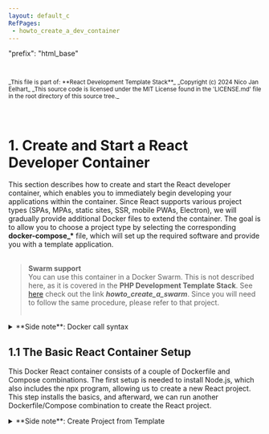 ```yaml
---
layout: default_c
RefPages:
 - howto_create_a_dev_container
--- 
```

"prefix": "html_base"

<small>
<br><br>
_This file is part of: **React Development Template Stack**_
_Copyright (c) 2024 Nico Jan Eelhart_
_This source code is licensed under the MIT License found in the  'LICENSE.md' file in the root directory of this source tree._
</small>
<br><br><br>

# 1. Create and Start a React Developer Container
This section describes how to create and start the React developer container, which enables you to immediately begin developing your applications within the container. Since React supports various project types (SPAs, MPAs, static sites, SSR, mobile PWAs, Electron), we will gradually provide additional Docker files to extend the container. The goal is to allow you to choose a project type by selecting the corresponding **docker-compose_\*** file, which will set up the required software and provide you with a template application. <br><br>


>**Swarm support** <br>
You can use this container in a Docker Swarm. This is not described here, as it is covered in the **PHP Development Template Stack**. See [here](https://nicojane.github.io/PHP-Development-Template-Stack/) check out the link ***howto_create_a_swarm***. Since you will need to follow the same procedure, please refer to that project.<br><br>

<details closed>  
  <summary class="clickable-summary">
  <span  class="summary-icon"></span> 
  **Side note**: Docker call syntax
  </summary> 	<!-- On same line is failure, Don't indent the following Markdown lines!  -->
  
>### Docker calling context 
<small> (***Skip this if you know Docker basics***) </small><br>
**Take note: Docker calling context**
Because we use Docker files (Dockerfile and compose) with descriptive names, such as **Dockerfile_Nodejs_React_Cont** instead of just **Dockerfile**, this affects how Docker commands are executed. For example, with a standard **Dockerfile**, we would use this command to reference  the Docker file in the **Docker Compose** file:
<br>
```
context: .
dockerfile: Dockefile
```
In our case, we cannot use the default name but have to specify the name we gave, thus:<br>
```     
build: 	    
context: .
dockerfile: Dockerfile_Nodejs_React_Cont	    
```
 The same applies for using the build command. With the default Dockerfile, you can use this:
```
 docker build 
 # This will assume a file: Dockerfile is available
```
With the named file, we have to use
```
 docker build -f MyDockerFileNameHere
```
The same applies for running the Compose file (use **-f** option)
</details>

## 1.1 The Basic React Container Setup
This Docker React container consists of a couple of Dockerfile and Compose combinations. The first setup is needed to install Node.js, which also includes the npx program, allowing us to create a new React project. This step installs the basics, and afterward, we can run another Dockerfile/Compose combination to create the React project.

<details closed>  
  <summary class="clickable-summary">
  <span  class="summary-icon"></span> 
  **Side note**: Create Project from Template
  </summary> 	<!-- On same line is failure, Don't indent the following Markdown lines!  -->
  
>### Create Project from Template
>>  <small> ***Skipp this if you known how to deal with copy\customize docker files*** </small> <br>
>
> To adapt the template directory for your project, follow these steps. This guide assumes you’re using the React stack; if you’re working with a different stack (e.g., PHP, Rust), simply replace “React” with the stack name your are using.
> 1. Copy the whole directory to your project name:
`copy "React Development Template Stack" MyReactStack` <br> <br>
> 1. within your **MyReactStack** open the ***[name]Service*** directory <br><br>
*Warning*{: style="color: red;font-size:13px; "} <small>When using multiple containers, it's a good idea to rename the directory (for example, by adding a number) before proceeding. Otherwise, the containers will be grouped together, which is generally helpful, but this can lead to caching issues in certain container stacks, such as React. These issues may manifest as the same directories appearing in the container from a previous instance after running the **compose_nodejs_react_cont.yml** command. Caching problems can be quite troublesome in some Docker stack configurations</small> <br><br>
> 3. Customize the Dockerfiles: Since most Docker Compose setups involve a parent-child relationship (i.e., chaining), a change in one Dockerfile may require updates to all related files. Follow these steps:<br><br>
3.1  In the first compose_\* file change the **services name** to an appropriate name: <br>
```services:
webserver-nodejs-react:  # Change this ```<br> &nbsp;&nbsp;&nbsp;&nbsp;&nbsp;&nbsp;&nbsp;&nbsp;&nbsp; <!-- sorry for this --> 	
<small> <sup>*</sup>Always use lowercase!</small> <br><br>
3.2 The above **service name** may appear more than once in the same file, update these service names as well! <br><br>
3.3 Changes the **service name**  from step 3.1 in the other **compose_\* files**  <br><br>
3.4 Check the compose_\* files when it contain a **image name** than update this to your own image name:<br>
`` build:`` <br>
``     context: .  ``<br>
``     dockerfile: Dockerfile_Nodejs_React_Cont`` <br>
``       image: eelhart/react-base:latest      `` <br>
``		# Update above. i.e: [yourname/react-prjx]`` <br><br>
3.5 This **image name** may appear in other compose_\* files and other Dockerfile_\* files, updates these image names as well.
>
> 4 Lastly, update the ports to ensure that each host port is unique across all running containers. In your Docker Compose file, you might see this configuration: <br>
``ports:`` <br>
``target: 3001        # Container port.`` <br> 
`` published: 3002    # Host port, Make SURE it is unique    `` <br>
<br><small> Alternatively, the syntax might look like this (achieving the same result): </small><br>
`` ports:`` <br>
`` - "3002:3001"      # host:container`` <br><br>
> **Make sure that Host port: 3002 is not used by any other docker container or other services on your host!**
<br> <br>
</details>

**To Setup** the basic React container in docker Desktop execute this command from the **[\*Service]**  directory:  
<pre class="nje-cmd-multi-line">

docker-compose -f compose_nodejs_react_cont.yml up -d --build --force-recreate

# To avoid caching issue, delete the container and use the Docker prune.    
# Command: 'docker system prune -a --volumes' 

</pre>

> *Warning!*{: style="color: red;font-size:13px; "} <br>
> <small> When recreating the same container(service name) avoid subtle/annoying caching issues, to avoid irritation:</small>
> 
> - delete the container
> - delete the volume and 
> - use the Docker prune command,so: 
> ``docker system prune -a --volumes``<br><br>
> 


### Setup Result
After running this command, you can open a terminal session in the container. By default: - you should be in the ***projects*** directory (pwd), 
- This directory should be empty (ls). If it is not empty, you may be experiencing caching  issues!
- In the root of the **container** a directory **'shared-host'** is available which is mapped to the **host** in the directory: **NodeReactWebService\shared-host**. Use this to exchange files or create backup of your project (Example: `cp -r /projects/nextjs/myproject /shared-host)

--- 

# 2. Creating React projects 
This section includes several Dockerfile and Docker Compose combinations that you can choose from to create a startup project. All the procedures in these subsections assume a Windows host, but you should have no trouble adapting them for a Linux host


> *Warning!*{: style="color: red;font-size:13px; "} <br>
> By default you can only start one NPN server with a project this means that only the last project created will be run with NPN. This can be changed using for example, **npn-run-all** or using a **Process Manager**. At the moment this is **not** part of this stack!
<br>
<br>
> 


## 2.1 creating a React project app using **CRA**
This will create a basic Node.js React project using the command **npx create-react-app(CRA)**. With this, you can create several default projects based on the standard ***cra-[\*]*** templates. Additionally, there are many community templates available; you can find examples [here](https://www.npmjs.com/search?q=cra-).The templates I provide can be found in the .env file.
> *Remark:*{: style="color: Grey;font-size:13px; "}
> <small>During creating of this is discovered that this method is declared deprecated since 2023. It seems to work fine, but the next docker/compose project setup will be based on something more trending(2024) <br></small>

1. Open the file: ***.env*** and choose one of the project types to use, remove the comments of one of the **PRJ_TYPE_ARG lines**
1. In the same ***.env*** file, set the variable **'PRJ_NAME_ARG'** to a value for your project. Optional you can also set the environment variable from the command line, This value will be used for the project name and the project directory.If you omit this step the **default** will be used (see variable: **PRJ_NAME_ARG** in the ***.env*** file) 
<pre class="nje-cmd-one-line">$env:PRJ_NAME_ARG="my-project"		# From Command line </pre>


3 Then execute the docker command
<pre class="nje-cmd-one-line">docker  compose -f compose_cra_project.yml up -d  --remove-orphans --build --force-recreate </pre>
<br>

### Setup result & possible customization's
After that you can open a terminal session in your container and you should fine your project at: **/projects/prjtype/[my-project]** <br>
- The nodeJs server is automatic started with your new created project, In the host you can surf to: 
<pre class="nje-cmd-one-line">http://localhost:3002/			# The port can be different </pre>
- In the (container) file: **/projects/prjtype/[my-project]/.env** You can find the used variables, one of them is the **HOST** variable, the value 0.0.0.0 indicates that the site is available from any host, thus also our host, defining localhost as value, will have the result that the site is not available from the (Windows) host. 
- Also the **CONTAINER PORT** variable can be found in the **.env** file change this if you want(no direct need to), and restart the container <br>
- You need to using a different **HOST PORT**? If this is required you need the change the published port in the base compose file: **compose_nodejs_react_cont.yml**, stop the container and start it  with:
 <pre class="nje-cmd-one-line"> docker-compose -f compose_cra_project.yml up -d </pre> 

> *Warning 1*{: style="color: red;font-size:13px; "} <small>When you try to restart with Docker Desktop, it will use the old host port!</small> <br>
> *Warning 2*{: style="color: red;font-size:13px; "}
> <small>Make **SURE** the container port in **compose_nodejs_react_cont.yml** is the SAME as in *.env* (/projects/prjtype/[your projects]) otherwise it will **FAIL!!**</small>
<br>

> *Limitation!*{: style="color:purple;font-size:13px; "}
> <small>Currently, it is not possible to successfully run this Docker/Compose coordination multiple times with different project names (which was, and still is, the intention). When running it a second time, it creates a new, empty project. I believe this issue is related to Docker **caching** and the **nxp** command.<br> 
**Possible workaround** you could try to execute the following command in the projects directory of the container: 
<pre class="nje-cmd-one-line-sm-ident"> npx create-react-app /projects/prjtype/default_project_name --template cra-template</pre>

- In **.env** file in the new directory, make sure to update the container port (should be different than other project) After that start the application with:
<pre class="nje-cmd-one-line"> npm start </pre>
  
<br>


## 2.2 Creating a React Routing Project App using **Next.js** 
Since 2023, this is the preferred method for creating projects. In this Docker/Compose combination, we will create a project using the traditional React Routing method (the same as in 2.1 using the CRA method). However, this time we will use our own template. Because the Next.js environment does not support the React Routing method (which is characterized by rendering on the client side, while Next.js renders by default on the server), we may need to make some necessary changes in the **ClientRouter.js** file, where you should add your other **Link** and **Route** definitions.


### To create a new project:

1. In the 'NodeReactWebService' sub directory open the file **'.env'** in that file set:
	- Choose a unique port, this will be used for the container as well as for the host! 
	<pre class="nje-cmd-one-line"> PORT=3096	</pre>
	-  Update the target project name 
	<pre class="nje-cmd-one-line"> PRJ_NAME_ARG_NEXT=project3 </pre>
1. Execute the following:
<pre class="nje-cmd-one-line"> 
docker  compose -f compose_nextjs_cust_cra_project.yml up -d  --remove-orphans --build --force-recreate 
</pre>


### Setup result & possible customization's
- You should be able to open the browser in the host with this (change to your port)
``` http://localhost:3096/```
And the "React Template Website" should be displayed!
- In case something seems to be off first try to restart the Docker container!
<br><br>

## 2.3  Create Default Next.js Project 
TODO


## 2.4 Backup and restore project
You can backup a React project to your host, via the host share, and restore it later (possible in a other directory with running on other port)

- **Backup the project**
	- In the directory where the project is execute:
	
	<pre class="nje-cmd-one-line">
	rsync -av --exclude='node_modules' my-prj/ /shared-host/my-prj
		<!-- <button title="Select text and use control CTRL-C to copy the command">Copy tip</button>	  -->
	</pre>
	
	- After this the project can be found on the docker directory of your host **NodeReactWebService\shared-host\/**. you can than move it where ever you like of course.

- **Restore the project**<br>
To restore use the Power-Shell file: **Restore_project.ps1** in combination with the environment variables in **.env** and follow these steps:

	- Open the file: **Restore_project.ps1** to indicate the docker context and the folder to restore are located.
	- Change the variable: **$ProjectToDockerContext** this must point to your Docker context (where the 'compose_restore_project.yml' is located) change the variable: **ProjectToRestore** this must point to the React project to restore.
	- Optional(but recommenced) set the environment variable in .env
		- Set the base target directory in the container , example: /projects/myweb-sites
		<pre class="nje-cmd-one-line"> PRJ_BASE_ARG_REST=/projects/myweb-sites  </pre>
		- Sets the target project name (dir) in the container, example: /mysite
		<pre class="nje-cmd-one-line">PRJ_TARGET_ARG_REST=/mysite	</pre>
>The above example results in: **/projects/myweb-sites/mysite** 

		- Set the used port when running 
		<pre class="nje-cmd-one-line"> PORT=3072	</pre>
- Finally, run the Power-Shell file:
<pre class="nje-cmd-one-line">./Restore_project.ps1 </pre>
This will call the ***'compose_restore_project.yml'***, when the **ProjectToRestore** directory is found and creates and starts the container with the restored React project.

### Result
This should have created the directories as displayed above and the web application should be available at: `https://localhost:3097` 

# 3 Develop with VSC
To develop in **V**isual **S**tudio **C**ode we advice the following method and Plugins.

### 3.1. Open the container application
We have provide already a **'settings.json'** file with relevant settings in the .vscode directory these settings will be used when you open\load the container application. The **'settings.json'** requires some plugins to be installed make sure to install these **first**. 
- **Required plugins** <br>	
	<small>(*See code below to install them easily*)</small>
	- ESLint
	- Prettier
	- Path Intellisense 
	- Bracket Pair Colorizer 2 
	- Auto Rename Tag. 
	
	
	<pre class="nje-cmd-multi-line">
	<!--	<button title="Select text and use control CTRL-C to copy the command">Copy tip</button>	  -->
	# Install required plugins		
	code --install-extension ms-vscode-remote.remote-containers
	code --install-extension dbaeumer.vscode-eslint
	code --install-extension esbenp.prettier-vscode
	code --install-extension christian-kohler.path-intellisense
	code --install-extension coenraads.bracket-pair-colorizer-2
	code --install-extension formulahendry.auto-rename-tag			
	
	</pre>
	
	
- **Optional plugins** <br>
	<small>(*See code below to install them easily*)</small>
	- VS Code Styled Components
	- Jest 
	- GitLens 
	
	<pre class="nje-cmd-multi-line">
	# Install required plugins` 
	code --install-extension dbaeumer.vscode-eslint
	code --install-extension esbenp.prettier-vscode
	code --install-extension christian-kohler.path-intellisense
	</pre>


### After this open the docker React app as follow***

- Open the docker Tab on the left
- In 'Containers' section, select your container and right click -> 'Attach Visual Studio Code'
- Choose: **'Open folder'** and select the folder ***/projects***
	- optional you can select the folder: ***/projects[type][project name]*** if you know them.
